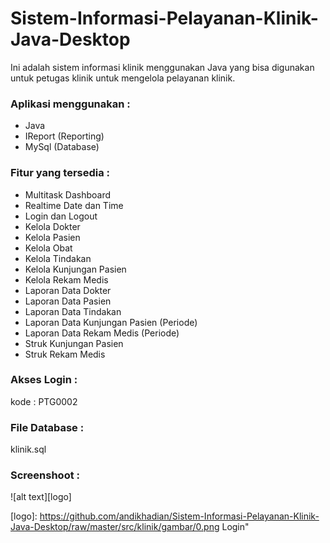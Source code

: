 # Sistem-Informasi-Pelayanan-Klinik-Java-Desktop

Ini adalah sistem informasi klinik menggunakan Java yang bisa digunakan untuk petugas klinik untuk mengelola pelayanan klinik.

### Aplikasi menggunakan :
* Java
* IReport (Reporting)
* MySql (Database)

### Fitur yang tersedia :
+ Multitask Dashboard
+ Realtime Date dan Time 
+ Login dan Logout
+ Kelola Dokter
+ Kelola Pasien
+ Kelola Obat
+ Kelola Tindakan
+ Kelola Kunjungan Pasien
+ Kelola Rekam Medis
+ Laporan Data Dokter
+ Laporan Data Pasien
+ Laporan Data Tindakan
+ Laporan Data Kunjungan Pasien (Periode)
+ Laporan Data Rekam Medis (Periode)
+ Struk Kunjungan Pasien
+ Struk Rekam Medis

### Akses Login :
kode : PTG0002

### File Database :
klinik.sql

### Screenshoot :
![alt text][logo]

[logo]: https://github.com/andikhadian/Sistem-Informasi-Pelayanan-Klinik-Java-Desktop/raw/master/src/klinik/gambar/0.png Login"

